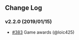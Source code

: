 ## Change Log

### v2.2.0 (2019/01/15)
- [#383](https://github.com/Jedisjeux/Jedisjeux/pull/383) Game awards (@loic425)

